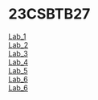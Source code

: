 # 23CSBTB27
<a href ="https://github.com/2303A51297/23CSBTB27/blob/main/Lab_1.ipynb">Lab_1</a></br>
<a href = "https://github.com/2303A51297/23CSBTB27/blob/main/Lab_2.ipynb">Lab_2</a></br>
<a href = "https://github.com/2303A51297/23CSBTB27/blob/main/Lab_3.ipynb">Lab_3</a></br>
<a href = "https://github.com/2303A51297/23CSBTB27/blob/main/Lab_4.ipynb">Lab_4</a></br>
<a href = "https://github.com/2303A51297/23CSBTB27/blob/main/Lab_5.ipynb">Lab_5</a></br>
<a href = "https://github.com/2303A51297/23CSBTB27/blob/main/Lab_6.ipynb">Lab_6</a></br>
<a href = "https://github.com/2303A51297/23CSBTB27/blob/main/Lab_6.ipynb">Lab_6</a></br>
